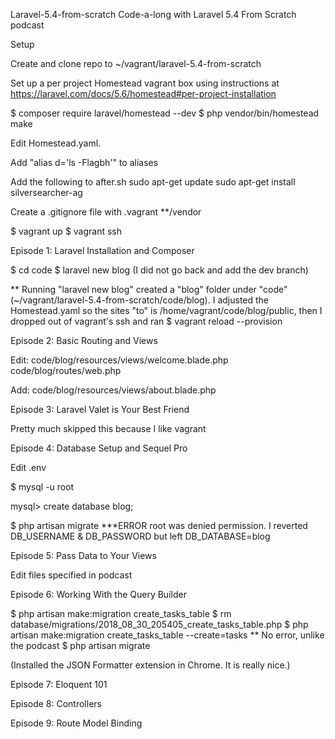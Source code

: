 Laravel-5.4-from-scratch
Code-a-long with Laravel 5.4 From Scratch podcast

Setup

  Create and clone repo to ~/vagrant/laravel-5.4-from-scratch

  Set up a per project Homestead vagrant box using instructions at https://laravel.com/docs/5.6/homestead#per-project-installation

  $ composer require laravel/homestead --dev
  $ php vendor/bin/homestead make

  Edit Homestead.yaml.  

  Add "alias d='ls -Flagbh'" to aliases

  Add the following to after.sh
    sudo apt-get update 
    sudo apt-get install silversearcher-ag

  Create a .gitignore file with 
    .vagrant
    **/vendor

  $ vagrant up
  $ vagrant ssh

Episode 1: Laravel Installation and Composer 


$ cd code
$ laravel new blog
(I did not go back and add the dev branch)

** Running "laravel new blog" created a "blog" folder under "code" (~/vagrant/laravel-5.4-from-scratch/code/blog).  I adjusted the Homestead.yaml so the sites "to" is /home/vagrant/code/blog/public, then I dropped out of vagrant's ssh and ran
$ vagrant reload --provision


Episode 2: Basic Routing and Views 

  Edit:
    code/blog/resources/views/welcome.blade.php
    code/blog/routes/web.php
  
  Add:
      code/blog/resources/views/about.blade.php
    
    
Episode 3: Laravel Valet is Your Best Friend 

  Pretty much skipped this because I like vagrant


Episode 4: Database Setup and Sequel Pro 

  Edit .env

  $ mysql -u root

  mysql> create database blog;

  $ php artisan migrate
  ***ERROR
  root was denied permission.
  I reverted DB_USERNAME & DB_PASSWORD but left DB_DATABASE=blog


Episode 5: Pass Data to Your Views 

  Edit files specified in podcast



Episode 6: Working With the Query Builder 

  $ php artisan make:migration create_tasks_table
  $ rm database/migrations/2018_08_30_205405_create_tasks_table.php
  $ php artisan make:migration create_tasks_table --create=tasks
  ** No error, unlike the podcast
  $ php artisan migrate

  (Installed the JSON Formatter extension in Chrome.  It is really nice.)


Episode 7: Eloquent 101 

Episode 8: Controllers

Episode 9: Route Model Binding






